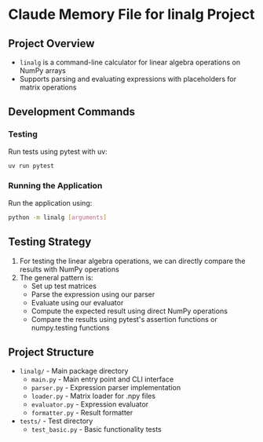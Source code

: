 # Claude Memory File for linalg Project

## Project Overview
- `linalg` is a command-line calculator for linear algebra operations on NumPy arrays
- Supports parsing and evaluating expressions with placeholders for matrix operations

## Development Commands

### Testing
Run tests using pytest with uv:
```bash
uv run pytest
```

### Running the Application
Run the application using:
```bash
python -m linalg [arguments]
```

## Testing Strategy
1. For testing the linear algebra operations, we can directly compare the results with NumPy operations
2. The general pattern is:
   - Set up test matrices
   - Parse the expression using our parser
   - Evaluate using our evaluator
   - Compute the expected result using direct NumPy operations
   - Compare the results using pytest's assertion functions or numpy.testing functions

## Project Structure
- `linalg/` - Main package directory
  - `main.py` - Main entry point and CLI interface
  - `parser.py` - Expression parser implementation
  - `loader.py` - Matrix loader for .npy files
  - `evaluator.py` - Expression evaluator
  - `formatter.py` - Result formatter
- `tests/` - Test directory
  - `test_basic.py` - Basic functionality tests
